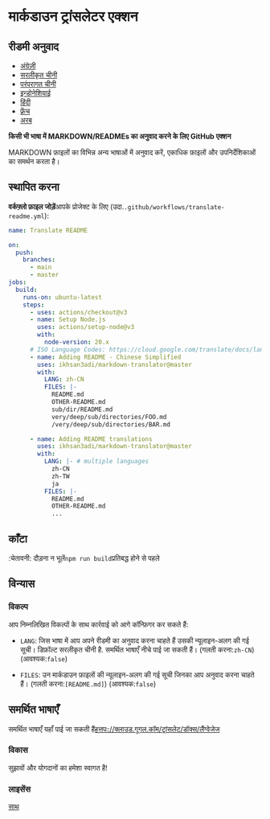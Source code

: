 # मार्कडाउन ट्रांसलेटर एक्शन

## रीडमी अनुवाद

-   [अंग्रेज़ी](README.md)
-   [सरलीकृत चीनी](README.zh-CN.md)
-   [परंपरागत चीनी](README.zh-TW.md)
-   [इन्डोनेशियाई](README.id.md)
-   [हिंदी](README.hi.md)
-   [फ़्रेंच](README.fr.md)
-   [अरब](README.ar.md)

**किसी भी भाषा में MARKDOWN/READMEs का अनुवाद करने के लिए GitHub एक्शन**

MARKDOWN फ़ाइलों का विभिन्न अन्य भाषाओं में अनुवाद करें, एकाधिक फ़ाइलों और उपनिर्देशिकाओं का समर्थन करता है।

## स्थापित करना

**वर्कफ़्लो फ़ाइल जोड़ें**आपके प्रोजेक्ट के लिए (उदा.`.github/workflows/translate-readme.yml`):

```yaml
name: Translate README

on:
  push:
    branches:
      - main
      - master
jobs:
  build:
    runs-on: ubuntu-latest
    steps:
      - uses: actions/checkout@v3
      - name: Setup Node.js
        uses: actions/setup-node@v3
        with:
          node-version: 20.x
      # ISO Language Codes: https://cloud.google.com/translate/docs/languages
      - name: Adding README - Chinese Simplified
        uses: ikhsan3adi/markdown-translator@master
        with:
          LANG: zh-CN
          FILES: |-
            README.md
            OTHER-README.md
            sub/dir/README.md
            very/deep/sub/directories/FOO.md
            /very/deep/sub/directories/BAR.md

      - name: Adding README translations
        uses: ikhsan3adi/markdown-translator@master
        with:
          LANG: |- # multiple languages
            zh-CN
            zh-TW
            ja
          FILES: |-
            README.md
            OTHER-README.md
            ...
```

## काँटा

:चेतावनी: दौड़ना न भूलें`npm run build`प्रतिबद्ध होने से पहले

## विन्यास

### विकल्प

आप निम्नलिखित विकल्पों के साथ कार्रवाई को आगे कॉन्फ़िगर कर सकते हैं:

-   `LANG`: जिस भाषा में आप अपने रीडमी का अनुवाद करना चाहते हैं उसकी न्यूलाइन-अलग की गई सूची। डिफ़ॉल्ट सरलीकृत चीनी है. समर्थित भाषाएँ नीचे पाई जा सकती हैं।
    (गलती करना:`zh-CN`) (आवश्यक:`false`)

-   `FILES`: उन मार्कडाउन फ़ाइलों की न्यूलाइन-अलग की गई सूची जिनका आप अनुवाद करना चाहते हैं। (गलती करना:`[README.md]`) (आवश्यक:`false`)

## समर्थित भाषाएँ

समर्थित भाषाएँ यहाँ पाई जा सकती हैं[हत्तपः://क्लाउड.गूगल.कॉम/ट्रांसलेट/डॉक्स/लैंग्वेजेज](https://cloud.google.com/translate/docs/languages)

### विकास

सुझावों और योगदानों का हमेशा स्वागत है!

### लाइसेंस

[साथ](./LICENSE)
